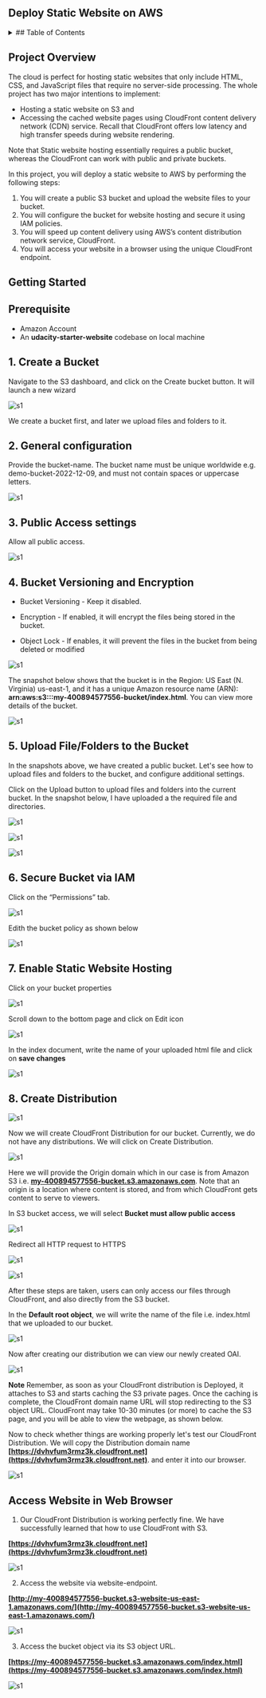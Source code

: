 ## **Deploy Static Website on AWS**

<!-- TABLE OF CONTENTS -->
<details>
  <summary>## Table of Contents</summary>
  <ol>
    <li>
      <a href="#about-the-project">Project Overview</a>
      <ul>
        <li><a href="#built-with">Frameworks</a></li>
      </ul>
    </li>
    <li>
      <a href="#getting-started">Getting Started</a>
      <ul>
        <li><a href="#prerequisites">Prerequisites</a></li>
        <li><a href="#steps">Create S3 Bucket</a></li>
        <li><a href="#steps">General configuration</a></li>
        <li><a href="#steps">Public Access settings</a></li>
        <li><a href="#steps">Bucket Versioning and Encryption</a></li>
        <li><a href="#steps">Upload File/Folders to the Bucket</a></li>
        <li><a href="#steps">Secure Bucket via IAM</a></li>
        <li><a href="#steps">Enable Static Website Hosting</a></li>
        <li><a href="#steps">Create Distribution</a></li>
        <li><a href="#steps">Access Website in Web Browser</a></li>
      </ul>
    </li>
    <li><a href="#contact">Contact</a></li>
    <li><a href="#acknowledgments">Acknowledgments</a></li>
  </ol>
</details>

## Project Overview

The cloud is perfect for hosting static websites that only include HTML, CSS, and JavaScript files that require no server-side processing. The whole project has two major intentions to implement:

- Hosting a static website on S3 and
- Accessing the cached website pages using CloudFront content delivery network (CDN) service. Recall that CloudFront offers low latency and high transfer speeds during website rendering.

Note that Static website hosting essentially requires a public bucket, whereas the CloudFront can work with public and private buckets.

In this project, you will deploy a static website to AWS by performing the following steps:

1. You will create a public S3 bucket and upload the website files to your bucket.
2. You will configure the bucket for website hosting and secure it using IAM policies.
3. You will speed up content delivery using AWS’s content distribution network service, CloudFront.
4. You will access your website in a browser using the unique CloudFront endpoint.

## Getting Started

## Prerequisite

- Amazon Account
- An **udacity-starter-website** codebase on local machine

## 1. Create a Bucket

Navigate to the S3 dashboard, and click on the Create bucket button. It will launch a new wizard

![s1](/images/s1.png)

We create a bucket first, and later we upload files and folders to it.

## 2. General configuration

Provide the bucket-name. The bucket name must be unique worldwide e.g. demo-bucket-2022-12-09, and must not contain spaces or uppercase letters.

![s1](images/s2.png)

## 3. Public Access settings

Allow all public access.

![s1](/images/s3.png)

## 4. Bucket Versioning and Encryption

- Bucket Versioning - Keep it disabled.

- Encryption - If enabled, it will encrypt the files being stored in the bucket.

- Object Lock - If enables, it will prevent the files in the bucket from being deleted or modified

![s1](/images/s4.png)

The snapshot below shows that the bucket is in the Region: US East (N. Virginia) us-east-1, and it has a unique Amazon resource name (ARN): **arn:aws:s3:::my-400894577556-bucket/index.html**. You can view more details of the bucket.

![s1](/images/n1.png)

## 5. Upload File/Folders to the Bucket

In the snapshots above, we have created a public bucket. Let's see how to upload files and
folders to the bucket, and configure additional settings.

Click on the Upload button to upload files and folders into the current bucket. In the snapshot below, I have uploaded a the required file and directories.

![s1](/images/s6.png)

![s1](/images/s7.png)

![s1](/images/s8.png)

## 6. Secure Bucket via IAM

Click on the “Permissions” tab.

![s1](/images/s9a.png)

Edith the bucket policy as shown below

![s1](/images/s9.png)

## 7. Enable Static Website Hosting

Click on your bucket properties

![s1](/images/s10.png)

Scroll down to the bottom page and click on Edit icon

![s1](/images/s11.png)

In the index document, write the name of your uploaded html file and click on **save changes**

![s1](/images/s12.png)

## 8. Create Distribution

![s1](/images/c1.png)

Now we will create CloudFront Distribution for our bucket. Currently, we do not have any distributions. We will click on Create Distribution.

![s1](/images/c2.png)

Here we will provide the Origin domain which in our case is from Amazon S3 i.e. **[my-400894577556-bucket.s3.amazonaws.com](https://my-400894577556-bucket.s3.amazonaws.com/index.html)**. Note that an origin is a location where content is stored, and from which CloudFront gets content to serve to viewers.

In S3 bucket access, we will select **Bucket must allow public access**

![s1](/images/c3.png)

Redirect all HTTP request to HTTPS

![s1](/images/c4.png)

![s1](/images/c5.png)

After these steps are taken, users can only access our files through CloudFront, and also directly from the S3 bucket.

In the **Default root object**, we will write the name of the file i.e. index.html that we uploaded to our bucket.

![s1](/images/c6.png)

Now after creating our distribution we can view our newly created OAI.

![s1](/images/c7.png)

**Note** Remember, as soon as your CloudFront distribution is Deployed, it attaches to S3 and starts caching the S3 private pages. Once the caching is complete, the CloudFront domain name URL will stop redirecting to the S3 object URL. CloudFront may take 10-30 minutes (or more) to cache the S3 page, and you will be able to view the webpage, as shown below.

Now to check whether things are working properly let's test our CloudFront Distribution. We will copy the Distribution domain name **[https://dvhvfum3rmz3k.cloudfront.net](https://dvhvfum3rmz3k.cloudfront.net)**. and enter it into our browser.

![s1](/images/c8.png)

## **Access Website in Web Browser**

1.  Our CloudFront Distribution is working perfectly fine. We have successfully learned that how to use CloudFront with S3.

**[https://dvhvfum3rmz3k.cloudfront.net](https://dvhvfum3rmz3k.cloudfront.net)**

![s1](/images/f1.png)

2. Access the website via website-endpoint.

**[http://my-400894577556-bucket.s3-website-us-east-1.amazonaws.com/](http://my-400894577556-bucket.s3-website-us-east-1.amazonaws.com/)**

![s1](/images/f3.png)

3. Access the bucket object via its S3 object URL.

**[https://my-400894577556-bucket.s3.amazonaws.com/index.html](https://my-400894577556-bucket.s3.amazonaws.com/index.html)**

![s1](/images/f2.png)
